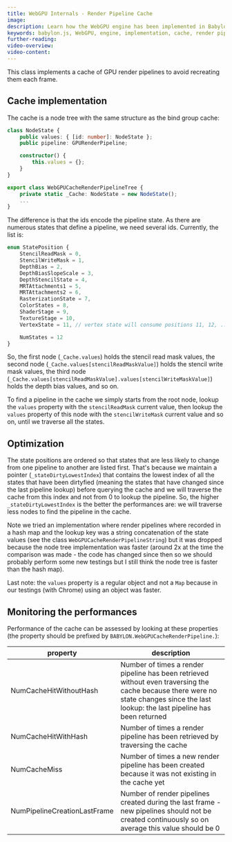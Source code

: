 ```yaml
---
title: WebGPU Internals - Render Pipeline Cache
image: 
description: Learn how the WebGPU engine has been implemented in Babylon.js
keywords: babylon.js, WebGPU, engine, implementation, cache, render pipeline
further-reading:
video-overview:
video-content:
---
```


This class implements a cache of GPU render pipelines to avoid recreating them each frame.

## Cache implementation
The cache is a node tree with the same structure as the bind group cache:
```typescript
class NodeState {
    public values: { [id: number]: NodeState };
    public pipeline: GPURenderPipeline;

    constructor() {
        this.values = {};
    }
}

export class WebGPUCacheRenderPipelineTree {
    private static _Cache: NodeState = new NodeState();
    ...
}
```
The difference is that the ids encode the pipeline state. As there are numerous states that define a pipeline, we need several ids. Currently, the list is:
```javascript
enum StatePosition {
    StencilReadMask = 0,
    StencilWriteMask = 1,
    DepthBias = 2,
    DepthBiasSlopeScale = 3,
    DepthStencilState = 4,
    MRTAttachments1 = 5,
    MRTAttachments2 = 6,
    RasterizationState = 7,
    ColorStates = 8,
    ShaderStage = 9,
    TextureStage = 10,
    VertexState = 11, // vertex state will consume positions 11, 12, ... depending on the number of vertex inputs

    NumStates = 12
}
```
So, the first node (`_Cache.values`) holds the stencil read mask values, the second node (`_Cache.values[stencilReadMaskValue]`) holds the stencil write mask values, the third node (`_Cache.values[stencilReadMaskValue].values[stencilWriteMaskValue]`) holds the depth bias values, and so on.

To find a pipeline in the cache we simply starts from the root node, lookup the `values` property with the `stencilReadMask` current value, then lookup the `values` property of this node with the `stencilWriteMask` current value and so on, until we traverse all the states.

## Optimization
The state positions are ordered so that states that are less likely to change from one pipeline to another are listed first. That's because we maintain a pointer (`_stateDirtyLowestIndex`) that contains the lowest index of all the states that have been dirtyfied (meaning the states that have changed since the last pipeline lookup) before querying the cache and we will traverse the cache from this index and not from 0 to lookup the pipeline. So, the higher `_stateDirtyLowestIndex` is the better the performances are: we will traverse less nodes to find the pipeline in the cache.

Note we tried an implementation where render pipelines where recorded in a hash map and the lookup key was a string concatenation of the state values (see the class `WebGPUCacheRenderPipelineString`) but it was dropped because the node tree implementation was faster (around 2x at the time the comparison was made - the code has changed since then so we should probably perform some new testings but I still think the node tree is faster than the hash map).

Last note: the `values` property is a regular object and not a `Map` because in our testings (with Chrome) using an object was faster.

## Monitoring the performances
Performance of the cache can be assessed by looking at these properties (the property should be prefixed by `BABYLON.WebGPUCacheRenderPipeline.`):

| property | description |
| ---------| ----------- |
| NumCacheHitWithoutHash | Number of times a render pipeline has been retrieved without even traversing the cache because there were no state changes since the last lookup: the last pipeline has been returned |
| NumCacheHitWithHash | Number of times a render pipeline has been retrieved by traversing the cache |
| NumCacheMiss | Number of times a new render pipeline has been created because it was not existing in the cache yet |
| NumPipelineCreationLastFrame | Number of render pipelines created during the last frame - new pipelines should not be created continuously so on average this value should be 0 |
